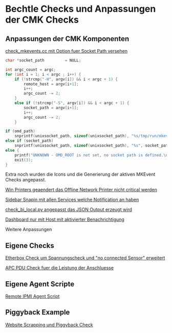 # Bechtle Checks und Anpassungen der CMK Checks

## Anpassungen der CMK Komponenten

[check_mkevents.cc mit Option fuer Socket Path versehen](/Monitoring/CMK_Checks/files/HEAD/check_mkevents/check_mkevents.cc)
```cc
char *socket_path         = NULL;

int argc_count = argc;
for (int i = 1; i < argc ; i++) {
    if (!strcmp("-H", argv[i]) && i < argc + 1) {
        remote_host = argv[i+1];
        i++;
        argc_count -= 2;
    }
    else if (!strcmp("-S", argv[i]) && i < argc + 1) {
        socket_path = argv[i+1];
        i++;
        argc_count -= 2;
    } 

if (omd_path)
    snprintf(unixsocket_path, sizeof(unixsocket_path), "%s/tmp/run/mkeventd/status", omd_path);
else if (socket_path)
    snprintf(unixsocket_path, sizeof(unixsocket_path), "%s", socket_path );
else {
    printf("UNKNOWN - OMD_ROOT is not set, no socket path is defined.\n");
    exit(3);
}
```
Extra noch wurden die Icons und die Generierung der aktiven MKEvent Checks angepasst.

[Win Printers geaendert das Offline Network Printer nicht critical werden](/Monitoring/CMK_Checks/files/HEAD/win_printers/)

[Sidebar Snapin mit allen Services welche Notification an haben](/Monitoring/CMK_Checks/files/HEAD/sidebar_snapin_service_problem_short/)

[check_bi_local.py angepasst das JSON Output erzeugt wird](/Monitoring/CMK_Checks/files/HEAD/local_check_bi/)

[Dashboard nur mit Host mit aktivierter Benachrichtigung](/Monitoring/CMK_Checks/files/HEAD/dashboard_mit_benachrichtigung_only/)

Weitere Anpassungen

## Eigene Checks

[Etherbox Check um Spannungscheck und "no connected Sensor" erweitert](/Monitoring/CMK_Checks/files/HEAD/etherbox/etherbox.diff)

[APC PDU Check fuer die Leistung der Anschluesse](/Monitoring/CMK_Checks/files/HEAD/apc_pdu/)

## Eigene Agent Scripte

[Remote IPMI Agent Script](/datasource-programms/agent_ipmi/)

## Piggyback Example

[Website Scrapping und Piggyback Check](/Monitoring/CMK_Checks/files/HEAD/plugin_piggybag_example_webscrapping/)
